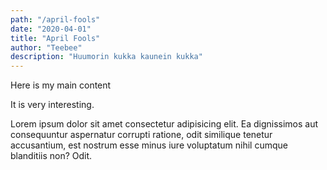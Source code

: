 ```yaml
---
path: "/april-fools"
date: "2020-04-01"
title: "April Fools"
author: "Teebee"
description: "Huumorin kukka kaunein kukka"
---
```


Here is my main content

It is very interesting.

Lorem ipsum dolor sit amet consectetur adipisicing elit. Ea dignissimos
aut consequuntur aspernatur corrupti ratione, odit similique tenetur
accusantium, est nostrum esse minus iure voluptatum nihil cumque
blanditiis non? Odit.